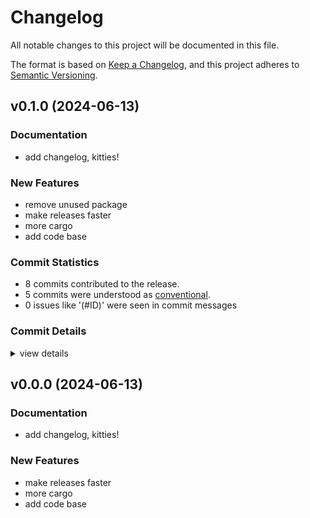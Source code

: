 # Changelog

All notable changes to this project will be documented in this file.

The format is based on [Keep a Changelog](https://keepachangelog.com/en/1.0.0/),
and this project adheres to [Semantic Versioning](https://semver.org/spec/v2.0.0.html).

## v0.1.0 (2024-06-13)

### Documentation

 - <csr-id-9fd9029257508388708cdf3dffe196589b9c9803/> add changelog, kitties!

### New Features

 - <csr-id-c52d28a2c75cb7657e9fb1a6507645ad644dbd6a/> remove unused package
 - <csr-id-3d04fec982825b3917aec2998cd8fbb226e1e263/> make releases faster
 - <csr-id-f87e18eaace5041385dc62c1ce5267ea00bf0456/> more cargo
 - <csr-id-f8b5943cf8c582c1d1906a48b766937e07415f05/> add code base

### Commit Statistics

<csr-read-only-do-not-edit/>

 - 8 commits contributed to the release.
 - 5 commits were understood as [conventional](https://www.conventionalcommits.org).
 - 0 issues like '(#ID)' were seen in commit messages

### Commit Details

<csr-read-only-do-not-edit/>

<details><summary>view details</summary>

 * **Uncategorized**
    - Release find-all-the-kitty-cats-in-charlotte v0.1.0, chloe-is-a-cat v0.1.0, margaret-is-a-cat v0.1.0, safety bump 2 crates ([`dc5d738`](https://github.com/iajoiner/chloe-and-margaret/commit/dc5d738d04f5bf10276e4e960125f579d35315a8))
    - Remove unused package ([`c52d28a`](https://github.com/iajoiner/chloe-and-margaret/commit/c52d28a2c75cb7657e9fb1a6507645ad644dbd6a))
    - Release find-all-the-kitty-cats-in-charlotte v0.0.0, chloe-is-a-cat v0.0.0, margaret-is-a-cat v0.0.0 ([`12dda22`](https://github.com/iajoiner/chloe-and-margaret/commit/12dda220d6c9b488517dfe86a1e36ac8a1f35d27))
    - Add changelog, kitties! ([`9fd9029`](https://github.com/iajoiner/chloe-and-margaret/commit/9fd9029257508388708cdf3dffe196589b9c9803))
    - Release find-all-the-kitty-cats-in-charlotte v0.0.0, chloe-is-a-cat v0.0.0, margaret-is-a-cat v0.0.0 ([`f0535ab`](https://github.com/iajoiner/chloe-and-margaret/commit/f0535ab0a1db2f46a12b55cca0fa7ed4fd0e6ba7))
    - Make releases faster ([`3d04fec`](https://github.com/iajoiner/chloe-and-margaret/commit/3d04fec982825b3917aec2998cd8fbb226e1e263))
    - More cargo ([`f87e18e`](https://github.com/iajoiner/chloe-and-margaret/commit/f87e18eaace5041385dc62c1ce5267ea00bf0456))
    - Add code base ([`f8b5943`](https://github.com/iajoiner/chloe-and-margaret/commit/f8b5943cf8c582c1d1906a48b766937e07415f05))
</details>

## v0.0.0 (2024-06-13)

### Documentation

 - <csr-id-9fd9029257508388708cdf3dffe196589b9c9803/> add changelog, kitties!

### New Features

 - <csr-id-3d04fec982825b3917aec2998cd8fbb226e1e263/> make releases faster
 - <csr-id-f87e18eaace5041385dc62c1ce5267ea00bf0456/> more cargo
 - <csr-id-f8b5943cf8c582c1d1906a48b766937e07415f05/> add code base

